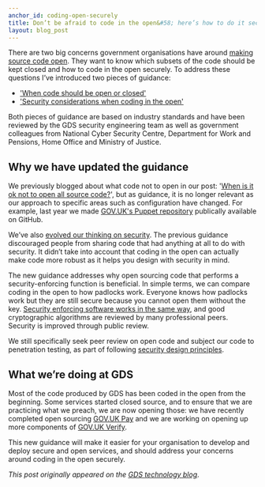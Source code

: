 ```yaml
---
anchor_id: coding-open-securely
title: Don’t be afraid to code in the open&#58; here’s how to do it securely
layout: blog_post
---
```


There are two big concerns government organisations have around <a href="https://www.gov.uk/service-manual/service-standard/make-all-new-source-code-open">making source code open</a>. They want to know which subsets of the code should be kept closed and how to code in the open securely. To address these questions I’ve introduced two pieces of guidance:
<ul>
<li><a href="https://gov.uk/government/publications/open-source-guidance/when-code-should-be-open-or-closed">'When code should be open or closed'</a></li>
<li><a href="https://gov.uk/government/publications/open-source-guidance/security-considerations-when-coding-in-the-open">'Security considerations when coding in the open'</a></li>
</ul>

<p>Both pieces of guidance are based on industry standards and have been reviewed by the GDS security engineering team as well as government colleagues from National Cyber Security Centre, Department for Work and Pensions, Home Office and Ministry of Justice.</p>
<h2>Why we have updated the guidance</h2>
<p>We previously blogged about what code not to open in our post: '<a href="https://gds.blog.gov.uk/2014/10/08/when-is-it-ok-not-to-open-all-source-code/">When is it ok not to open all source code?</a>', but as guidance, it is no longer relevant as our approach to specific areas such as configuration have changed. For example, last year we made <a href="https://gdstechnology.blog.gov.uk/2016/01/19/opening-gov-uks-puppet-repository/">GOV.UK's Puppet repository</a> publically available on GitHub.<p>
<p>We’ve also <a href="https://gdstechnology.blog.gov.uk/2016/07/13/why-security-says-no-wont-cut-it-anymore/">evolved our thinking on security</a>. The previous guidance discouraged people from sharing code that had anything at all to do with security. It didn’t take into account that coding in the open can actually make code more robust as it helps you design with security in mind.</p>
<p>The new guidance addresses why open sourcing code that performs a security-enforcing function is beneficial. In simple terms, we can compare coding in the open to how padlocks work. Everyone knows how padlocks work but they are still secure because you cannot open them without the key. <a href="https://en.wikipedia.org/wiki/RSA_(cryptosystem)">Security enforcing software works in the same way</a>, and good cryptographic algorithms are reviewed by many professional peers. Security is improved through public review.</p>
<p>We still specifically seek peer review on open code and subject our code to penetration testing, as part of following <a href="https://www.ncsc.gov.uk/guidance/security-design-principles-digital-services-main">security design principles</a>.</p>
<h2>What we’re doing at GDS</h2>
<p>Most of the code produced by GDS has been coded in the open from the beginning. Some services started closed source, and to ensure that we are practicing what we preach, we are now opening those: we have recently completed open sourcing <a href="https://govukpay-docs.cloudapps.digital/#contribute">GOV.UK Pay</a> and we are working on opening up more components of <a href="https://github.com/alphagov/verify-frontend/">GOV.UK Verify</a>. </p>
<p>This new guidance will make it easier for your organisation to develop and deploy secure and open services, and should address your concerns around coding in the open securely.</p>
<p><em>This post originally appeared on the <a href="https://gdstechnology.blog.gov.uk/2017/09/27/dont-be-afraid-to-code-in-the-open-heres-how-to-do-it-securely/">GDS technology blog</a></em>.</p>

